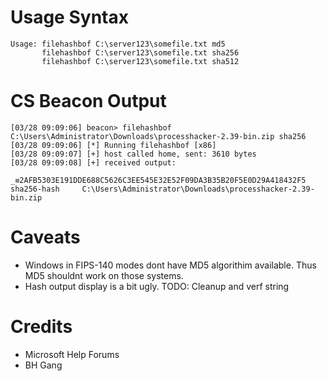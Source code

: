 
# Usage Syntax
```
Usage: filehashbof C:\server123\somefile.txt md5
       filehashbof C:\server123\somefile.txt sha256
       filehashbof C:\server123\somefile.txt sha512
```

# CS Beacon Output

```
[03/28 09:09:06] beacon> filehashbof C:\Users\Administrator\Downloads\processhacker-2.39-bin.zip sha256
[03/28 09:09:06] [*] Running filehashbof [x86]
[03/28 09:09:07] [+] host called home, sent: 3610 bytes
[03/28 09:09:08] [+] received output:

_≡2AFB5303E191DDE688C5626C3EE545E32E52F09DA3B35B20F5E0D29A418432F5 	 sha256-hash	 C:\Users\Administrator\Downloads\processhacker-2.39-bin.zip
```

# Caveats
- Windows in FIPS-140 modes dont have MD5 algorithim available. Thus MD5 shouldnt work on those systems. 
- Hash output display is a bit ugly. TODO: Cleanup and verf string

# Credits
- Microsoft Help Forums
- BH Gang
